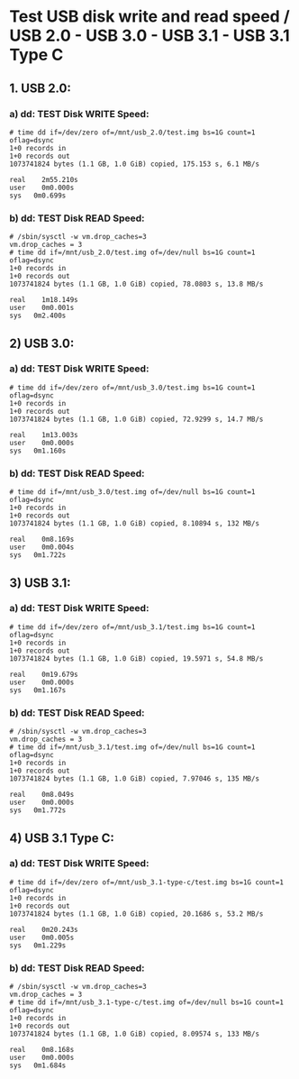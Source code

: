 # Test USB disk write and read speed / USB 2.0 - USB 3.0 - USB 3.1 - USB 3.1 Type C

## 1. USB 2.0:

### a) dd: TEST Disk WRITE Speed:

```
# time dd if=/dev/zero of=/mnt/usb_2.0/test.img bs=1G count=1 oflag=dsync
1+0 records in
1+0 records out
1073741824 bytes (1.1 GB, 1.0 GiB) copied, 175.153 s, 6.1 MB/s

real	2m55.210s
user	0m0.000s
sys   0m0.699s
```

### b) dd: TEST Disk READ Speed:

```
# /sbin/sysctl -w vm.drop_caches=3
vm.drop_caches = 3
# time dd if=/mnt/usb_2.0/test.img of=/dev/null bs=1G count=1 oflag=dsync
1+0 records in
1+0 records out
1073741824 bytes (1.1 GB, 1.0 GiB) copied, 78.0803 s, 13.8 MB/s

real	1m18.149s
user	0m0.001s
sys   0m2.400s
```

## 2) USB 3.0:

### a) dd: TEST Disk WRITE Speed:

```
# time dd if=/dev/zero of=/mnt/usb_3.0/test.img bs=1G count=1 oflag=dsync
1+0 records in
1+0 records out
1073741824 bytes (1.1 GB, 1.0 GiB) copied, 72.9299 s, 14.7 MB/s

real	1m13.003s
user	0m0.000s
sys   0m1.160s
```

### b) dd: TEST Disk READ Speed:

```
# time dd if=/mnt/usb_3.0/test.img of=/dev/null bs=1G count=1 oflag=dsync
1+0 records in
1+0 records out
1073741824 bytes (1.1 GB, 1.0 GiB) copied, 8.10894 s, 132 MB/s

real	0m8.169s
user	0m0.004s
sys   0m1.722s
```

## 3) USB 3.1:

### a) dd: TEST Disk WRITE Speed:

```
# time dd if=/dev/zero of=/mnt/usb_3.1/test.img bs=1G count=1 oflag=dsync
1+0 records in
1+0 records out
1073741824 bytes (1.1 GB, 1.0 GiB) copied, 19.5971 s, 54.8 MB/s

real	0m19.679s
user	0m0.000s
sys   0m1.167s
```

### b) dd: TEST Disk READ Speed:

```
# /sbin/sysctl -w vm.drop_caches=3
vm.drop_caches = 3
# time dd if=/mnt/usb_3.1/test.img of=/dev/null bs=1G count=1 oflag=dsync
1+0 records in
1+0 records out
1073741824 bytes (1.1 GB, 1.0 GiB) copied, 7.97046 s, 135 MB/s

real	0m8.049s
user	0m0.000s
sys   0m1.772s
```

## 4) USB 3.1 Type C:

### a) dd: TEST Disk WRITE Speed:

```
# time dd if=/dev/zero of=/mnt/usb_3.1-type-c/test.img bs=1G count=1 oflag=dsync
1+0 records in
1+0 records out
1073741824 bytes (1.1 GB, 1.0 GiB) copied, 20.1686 s, 53.2 MB/s

real	0m20.243s
user	0m0.005s
sys   0m1.229s
```

### b) dd: TEST Disk READ Speed:

```
# /sbin/sysctl -w vm.drop_caches=3
vm.drop_caches = 3
# time dd if=/mnt/usb_3.1-type-c/test.img of=/dev/null bs=1G count=1 oflag=dsync
1+0 records in
1+0 records out
1073741824 bytes (1.1 GB, 1.0 GiB) copied, 8.09574 s, 133 MB/s

real	0m8.168s
user	0m0.000s
sys   0m1.684s
```
